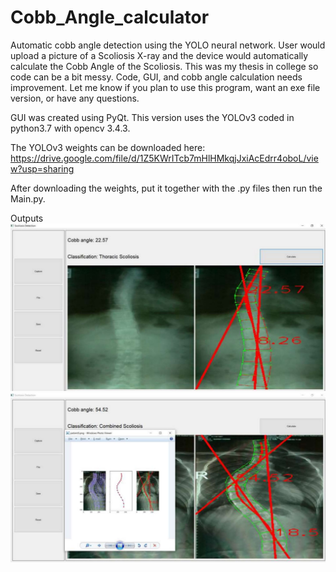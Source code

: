# Cobb_Angle_calculator
Automatic cobb angle detection using the YOLO neural network. User would upload a picture of a Scoliosis X-ray and the device would automatically calculate the Cobb Angle of the Scoliosis.
This was my thesis in college so code can be a bit messy. Code, GUI, and cobb angle calculation needs improvement.
Let me know if you plan to use this program, want an exe file version, or have any questions. 


GUI was created using PyQt.
This version uses the YOLOv3 coded in python3.7 with opencv 3.4.3.



The YOLOv3 weights can be downloaded here:
https://drive.google.com/file/d/1Z5KWrITcb7mHlHMkqjJxiAcEdrr4oboL/view?usp=sharing

After downloading the weights, put it together with the .py files then run the Main.py.


Outputs
![alt text](https://github.com/cyrillelanchua/Cobb_Angle_calculator/blob/main/Documentation/Sample%201.JPG)
![alt text](https://github.com/cyrillelanchua/Cobb_Angle_calculator/blob/main/Documentation/Sample%202.JPG)
